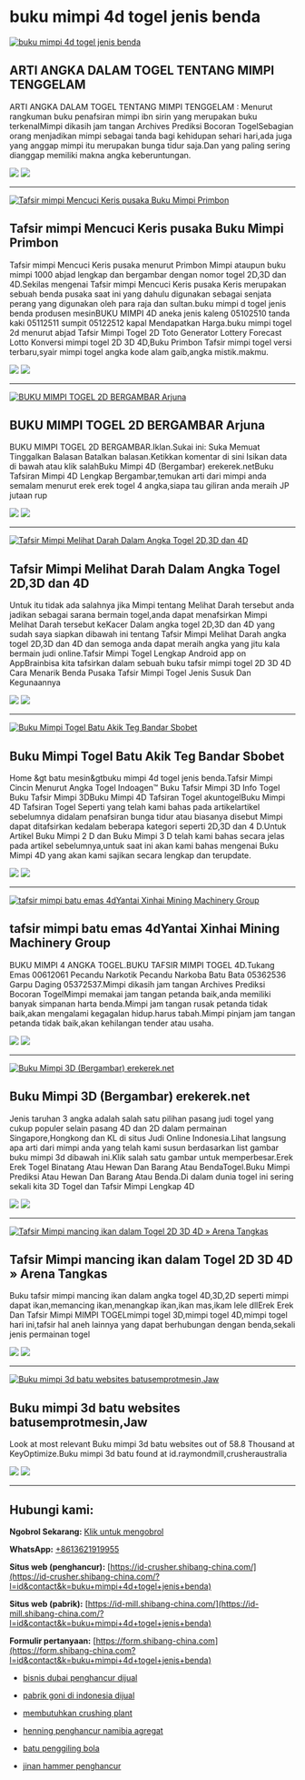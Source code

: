 # buku mimpi 4d togel jenis benda

<a href="https://swt.shibang-china.com/?l=id&img&k=buku+mimpi+4d+togel+jenis+benda" target="_blank">![buku mimpi 4d togel jenis benda](http://static.shibang-china.com/all-800x300/325.jpg)</a>

## ARTI ANGKA DALAM TOGEL TENTANG MIMPI TENGGELAM
ARTI ANGKA DALAM TOGEL TENTANG MIMPI TENGGELAM : Menurut rangkuman buku penafsiran mimpi ibn sirin yang merupakan buku terkenalMimpi dikasih jam tangan Archives Prediksi Bocoran TogelSebagian orang menjadikan mimpi sebagai tanda bagi kehidupan sehari hari,ada juga yang anggap mimpi itu merupakan bunga tidur saja.Dan yang paling sering dianggap memiliki makna angka keberuntungan.


<a href="https://whatsapp.shibangsoft.com/WhatsApp.php" target="_blank" title="WhatsApp">![](http://static.shibang-china.com/icon/whatsapp.png)</a> <a href="https://swt.shibang-china.com/?l=id&icon&k=buku+mimpi+4d+togel+jenis+benda" target="_blank">![](http://static.shibang-china.com/icon/chat-id.png)</a>

---

<a href="https://swt.shibang-china.com/?l=id&img&k=buku+mimpi+4d+togel+jenis+benda" target="_blank">![Tafsir mimpi Mencuci Keris pusaka Buku Mimpi Primbon](http://static.shibang-china.com/all-800x300/786.jpg)</a>

## Tafsir mimpi Mencuci Keris pusaka Buku Mimpi Primbon
Tafsir mimpi Mencuci Keris pusaka menurut Primbon Mimpi ataupun buku mimpi 1000 abjad lengkap dan bergambar dengan nomor togel 2D,3D dan 4D.Sekilas mengenai Tafsir mimpi Mencuci Keris pusaka Keris merupakan sebuah benda pusaka saat ini yang dahulu digunakan sebagai senjata perang yang digunakan oleh para raja dan sultan.buku mimpi d togel jenis benda produsen mesinBUKU MIMPI 4D aneka jenis kaleng 05102510 tanda kaki 05112511 sumpit 05122512 kapal Mendapatkan Harga.buku mimpi togel 2d menurut abjad Tafsir Mimpi Togel 2D Toto Generator Lottery Forecast Lotto Konversi mimpi togel 2D 3D 4D,Buku Primbon Tafsir mimpi togel versi terbaru,syair mimpi togel angka kode alam gaib,angka mistik.makmu.


<a href="https://whatsapp.shibangsoft.com/WhatsApp.php" target="_blank" title="WhatsApp">![](http://static.shibang-china.com/icon/whatsapp.png)</a> <a href="https://swt.shibang-china.com/?l=id&icon&k=buku+mimpi+4d+togel+jenis+benda" target="_blank">![](http://static.shibang-china.com/icon/chat-id.png)</a>

---

<a href="https://swt.shibang-china.com/?l=id&img&k=buku+mimpi+4d+togel+jenis+benda" target="_blank">![BUKU MIMPI TOGEL 2D BERGAMBAR Arjuna](http://static.shibang-china.com/all-800x300/240.jpg)</a>

## BUKU MIMPI TOGEL 2D BERGAMBAR Arjuna
BUKU MIMPI TOGEL 2D BERGAMBAR.Iklan.Sukai ini: Suka Memuat Tinggalkan Balasan Batalkan balasan.Ketikkan komentar di sini Isikan data di bawah atau klik salahBuku Mimpi 4D (Bergambar) erekerek.netBuku Tafsiran Mimpi 4D Lengkap Bergambar,temukan arti dari mimpi anda semalam menurut erek erek togel 4 angka,siapa tau giliran anda meraih JP jutaan rup


<a href="https://whatsapp.shibangsoft.com/WhatsApp.php" target="_blank" title="WhatsApp">![](http://static.shibang-china.com/icon/whatsapp.png)</a> <a href="https://swt.shibang-china.com/?l=id&icon&k=buku+mimpi+4d+togel+jenis+benda" target="_blank">![](http://static.shibang-china.com/icon/chat-id.png)</a>

---

<a href="https://swt.shibang-china.com/?l=id&img&k=buku+mimpi+4d+togel+jenis+benda" target="_blank">![Tafsir Mimpi Melihat Darah Dalam Angka Togel 2D,3D dan 4D](http://static.shibang-china.com/all-800x300/174.jpg)</a>

## Tafsir Mimpi Melihat Darah Dalam Angka Togel 2D,3D dan 4D
Untuk itu tidak ada salahnya jika Mimpi tentang Melihat Darah tersebut anda jadikan sebagai sarana bermain togel,anda dapat menafsirkan Mimpi Melihat Darah tersebut keKacer Dalam angka togel 2D,3D dan 4D yang sudah saya siapkan dibawah ini tentang Tafsir Mimpi Melihat Darah angka togel 2D,3D dan 4D dan semoga anda dapat meraih angka yang jitu kala bermain judi online.Tafsir Mimpi Togel Lengkap Android app on AppBrainbisa kita tafsirkan dalam sebuah buku tafsir mimpi togel 2D 3D 4D Cara Menarik Benda Pusaka Tafsir Mimpi Togel Jenis Susuk Dan Kegunaannya


<a href="https://whatsapp.shibangsoft.com/WhatsApp.php" target="_blank" title="WhatsApp">![](http://static.shibang-china.com/icon/whatsapp.png)</a> <a href="https://swt.shibang-china.com/?l=id&icon&k=buku+mimpi+4d+togel+jenis+benda" target="_blank">![](http://static.shibang-china.com/icon/chat-id.png)</a>

---

<a href="https://swt.shibang-china.com/?l=id&img&k=buku+mimpi+4d+togel+jenis+benda" target="_blank">![Buku Mimpi Togel Batu Akik Teg Bandar Sbobet](http://static.shibang-china.com/all-800x300/1477.jpg)</a>

## Buku Mimpi Togel Batu Akik Teg Bandar Sbobet
Home &gt batu mesin&gtbuku mimpi 4d togel jenis benda.Tafsir Mimpi Cincin Menurut Angka Togel Indoagen™ Buku Tafsir Mimpi 3D Info Togel Buku Tafsir Mimpi 3DBuku Mimpi 4D Tafsiran Togel akuntogelBuku Mimpi 4D Tafsiran Togel Seperti yang telah kami bahas pada artikelartikel sebelumnya didalam penafsiran bunga tidur atau biasanya disebut Mimpi dapat ditafsirkan kedalam beberapa kategori seperti 2D,3D dan 4 D.Untuk Artikel Buku Mimpi 2 D dan Buku Mimpi 3 D telah kami bahas secara jelas pada artikel sebelumnya,untuk saat ini akan kami bahas mengenai Buku Mimpi 4D yang akan kami sajikan secara lengkap dan terupdate.


<a href="https://whatsapp.shibangsoft.com/WhatsApp.php" target="_blank" title="WhatsApp">![](http://static.shibang-china.com/icon/whatsapp.png)</a> <a href="https://swt.shibang-china.com/?l=id&icon&k=buku+mimpi+4d+togel+jenis+benda" target="_blank">![](http://static.shibang-china.com/icon/chat-id.png)</a>

---

<a href="https://swt.shibang-china.com/?l=id&img&k=buku+mimpi+4d+togel+jenis+benda" target="_blank">![tafsir mimpi batu emas 4dYantai Xinhai Mining Machinery Group](http://static.shibang-china.com/all-800x300/129.jpg)</a>

## tafsir mimpi batu emas 4dYantai Xinhai Mining Machinery Group
BUKU MIMPI 4 ANGKA TOGEL.BUKU TAFSIR MIMPI TOGEL 4D.Tukang Emas 00612061 Pecandu Narkotik Pecandu Narkoba Batu Bata 05362536 Garpu Daging 05372537.Mimpi dikasih jam tangan Archives Prediksi Bocoran TogelMimpi memakai jam tangan petanda baik,anda memiliki banyak simpanan harta benda.Mimpi jam tangan rusak petanda tidak baik,akan mengalami kegagalan hidup.harus tabah.Mimpi pinjam jam tangan petanda tidak baik,akan kehilangan tender atau usaha.


<a href="https://whatsapp.shibangsoft.com/WhatsApp.php" target="_blank" title="WhatsApp">![](http://static.shibang-china.com/icon/whatsapp.png)</a> <a href="https://swt.shibang-china.com/?l=id&icon&k=buku+mimpi+4d+togel+jenis+benda" target="_blank">![](http://static.shibang-china.com/icon/chat-id.png)</a>

---

<a href="https://swt.shibang-china.com/?l=id&img&k=buku+mimpi+4d+togel+jenis+benda" target="_blank">![Buku Mimpi 3D (Bergambar) erekerek.net](http://static.shibang-china.com/all-800x300/147.jpg)</a>

## Buku Mimpi 3D (Bergambar) erekerek.net
Jenis taruhan 3 angka adalah salah satu pilihan pasang judi togel yang cukup populer selain pasang 4D dan 2D dalam permainan Singapore,Hongkong dan KL di situs Judi Online Indonesia.Lihat langsung apa arti dari mimpi anda yang telah kami susun berdasarkan list gambar buku mimpi 3d dibawah ini.Klik salah satu gambar untuk memperbesar.Erek Erek Togel Binatang Atau Hewan Dan Barang Atau BendaTogel.Buku Mimpi Prediksi Atau Hewan Dan Barang Atau Benda.Di dalam dunia togel ini sering sekali kita 3D Togel dan Tafsir Mimpi Lengkap 4D


<a href="https://whatsapp.shibangsoft.com/WhatsApp.php" target="_blank" title="WhatsApp">![](http://static.shibang-china.com/icon/whatsapp.png)</a> <a href="https://swt.shibang-china.com/?l=id&icon&k=buku+mimpi+4d+togel+jenis+benda" target="_blank">![](http://static.shibang-china.com/icon/chat-id.png)</a>

---

<a href="https://swt.shibang-china.com/?l=id&img&k=buku+mimpi+4d+togel+jenis+benda" target="_blank">![Tafsir Mimpi mancing ikan dalam Togel 2D 3D 4D » Arena Tangkas](http://static.shibang-china.com/all-800x300/1495.jpg)</a>

## Tafsir Mimpi mancing ikan dalam Togel 2D 3D 4D » Arena Tangkas
Buku tafsir mimpi mancing ikan dalam angka togel 4D,3D,2D seperti mimpi dapat ikan,memancing ikan,menangkap ikan,ikan mas,ikam lele dllErek Erek Dan Tafsir Mimpi MIMPI TOGELmimpi togel 3D,mimpi togel 4D,mimpi togel hari ini,tafsir hal aneh lainnya yang dapat berhubungan dengan benda,sekali jenis permainan togel


<a href="https://whatsapp.shibangsoft.com/WhatsApp.php" target="_blank" title="WhatsApp">![](http://static.shibang-china.com/icon/whatsapp.png)</a> <a href="https://swt.shibang-china.com/?l=id&icon&k=buku+mimpi+4d+togel+jenis+benda" target="_blank">![](http://static.shibang-china.com/icon/chat-id.png)</a>

---

<a href="https://swt.shibang-china.com/?l=id&img&k=buku+mimpi+4d+togel+jenis+benda" target="_blank">![Buku mimpi 3d batu websites batusemprotmesin,Jaw](http://static.shibang-china.com/all-800x300/817.jpg)</a>

## Buku mimpi 3d batu websites batusemprotmesin,Jaw
Look at most relevant Buku mimpi 3d batu websites out of 58.8 Thousand at KeyOptimize.Buku mimpi 3d batu found at id.raymondmill,crusheraustralia

<a href="https://whatsapp.shibangsoft.com/WhatsApp.php" target="_blank" title="WhatsApp">![](http://static.shibang-china.com/icon/whatsapp.png)</a> <a href="https://swt.shibang-china.com/?l=id&icon&k=buku+mimpi+4d+togel+jenis+benda" target="_blank">![](http://static.shibang-china.com/icon/chat-id.png)</a>

---
## Hubungi kami:

**Ngobrol Sekarang:** [Klik untuk mengobrol](https://swt.shibang-china.com?l=id&contact&k=buku+mimpi+4d+togel+jenis+benda)

**WhatsApp:**  [+8613621919955](https://whatsapp.shibangsoft.com/WhatsApp.php)

**Situs web (penghancur):** [https://id-crusher.shibang-china.com/](https://id-crusher.shibang-china.com/?l=id&contact&k=buku+mimpi+4d+togel+jenis+benda)

**Situs web (pabrik):** [https://id-mill.shibang-china.com/](https://id-mill.shibang-china.com/?l=id&contact&k=buku+mimpi+4d+togel+jenis+benda)

**Formulir pertanyaan:** [https://form.shibang-china.com](https://form.shibang-china.com?l=id&contact&k=buku+mimpi+4d+togel+jenis+benda)

* [bisnis dubai penghancur dijual](../40/bisnis%20dubai%20penghancur%20dijual.md)

* [pabrik goni di indonesia dijual](../40/pabrik%20goni%20di%20indonesia%20dijual.md)

* [membutuhkan crushing plant](../35/membutuhkan%20crushing%20plant.md)

* [henning penghancur namibia agregat](../38/henning%20penghancur%20namibia%20agregat.md)

* [batu penggiling bola](../39/batu%20penggiling%20bola.md)

* [jinan hammer penghancur](../34/jinan%20hammer%20penghancur.md)